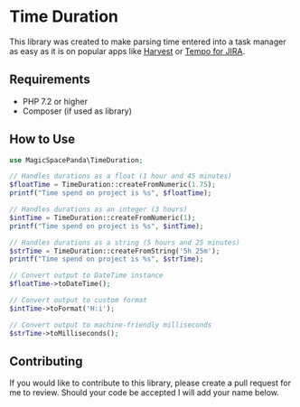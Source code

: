 # Time Duration

This library was created to make parsing time entered into a task manager as easy as it is on popular apps like [Harvest](https://getharvest.com/) or [Tempo for JIRA](https://marketplace.atlassian.com/vendors/6558/tempo-for-jira).

## Requirements

- PHP 7.2 or higher
- Composer (if used as library)

## How to Use

```php
use MagicSpacePanda\TimeDuration;

// Handles durations as a float (1 hour and 45 minutes)
$floatTime = TimeDuration::createFromNumeric(1.75);
printf("Time spend on project is %s", $floatTime);

// Handles durations as an integer (3 hours)
$intTime = TimeDuration::createFromNumeric(1);
printf("Time spend on project is %s", $intTime);

// Handles durations as a string (5 hours and 25 minutes)
$strTime = TimeDuration::createFromString('5h 25m');
printf("Time spend on project is %s", $strTime);

// Convert output to DateTime instance
$floatTime->toDateTime();

// Convert output to custom format
$intTime->toFormat('H:i');

// Convert output to machine-friendly milliseconds
$strTime->toMilliseconds();
```

## Contributing

If you would like to contribute to this library, please create a pull request for me to review. Should your code be accepted I will add your name below.
